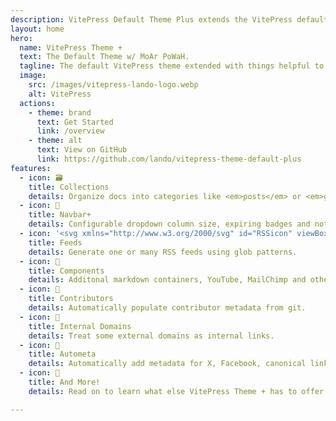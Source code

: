 ```yaml
---
description: VitePress Default Theme Plus extends the VitePress default theme with some extra power and features.
layout: home
hero:
  name: VitePress Theme +
  text: The Default Theme w/ MoAr PoWaH.
  tagline: The default VitePress theme extended with things helpful to <strong>BIG</strong> open source projects
  image:
    src: /images/vitepress-lando-logo.webp
    alt: VitePress
  actions:
    - theme: brand
      text: Get Started
      link: /overview
    - theme: alt
      text: View on GitHub
      link: https://github.com/lando/vitepress-theme-default-plus
features:
  - icon: 🗃️
    title: Collections
    details: Organize docs into categories like <em>posts</em> or <em>guides</em> each with default frontmatter.
  - icon: 🧾
    title: Navbar+
    details: Configurable dropdown column size, expiring badges and notifications.
  - icon: '<svg xmlns="http://www.w3.org/2000/svg" id="RSSicon" viewBox="0 0 8 8" width="24" height="24"><title>RSS feed icon</title><style type="text/css">.button {stroke: none; fill: orange;}.symbol {stroke: none; fill: white;}</style><rect class="button" width="8" height="8" rx="1.5"/><circle class="symbol" cx="2" cy="6" r="1"/><path class="symbol" d="m 1,4 a 3,3 0 0 1 3,3 h 1 a 4,4 0 0 0 -4,-4 z"/><path class="symbol" d="m 1,2 a 5,5 0 0 1 5,5 h 1 a 6,6 0 0 0 -6,-6 z"/></svg>'
    title: Feeds
    details: Generate one or many RSS feeds using glob patterns.
  - icon: 🧩
    title: Components
    details: Additonal markdown containers, YouTube, MailChimp and other components.
  - icon: 🦄
    title: Contributors
    details: Automatically populate contributor metadata from git.
  - icon: 🔗
    title: Internal Domains
    details: Treat some external domains as internal links.
  - icon: 🤖
    title: Autometa
    details: Automatically add metadata for X, Facebook, canonical links, etc.
  - icon: 🥳
    title: And More!
    details: Read on to learn what else VitePress Theme + has to offer...

---
```


<script setup>
import {VPButton} from 'vitepress/theme';
</script>

<div class="home-other-stuff">
  <VPButton href="/overview" size="medium" text="Read more" />
</div>

<style>
.clip {
  color: transparent;
}
.home-other-stuff {
  padding: 64px 0px;
  text-align: center;
}

@media (min-width: 1290px) {
  .home-other-stuff {
    text-align: left;
    margin: 0 auto;
    max-width: 1152px;
  }
}

</style>
